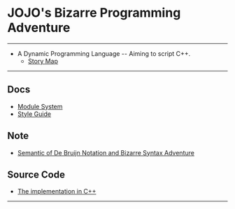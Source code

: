 # JOJO's Bizarre Programming Adventure

------

- A Dynamic Programming Language -- Aiming to script C++.
  - [Story Map][story-map]

------

## Docs

- [Module System][module-system]
- [Style Guide][style-guide]

## Note

- [Semantic of De Bruijn Notation and Bizarre Syntax Adventure][de-bruijn-notation]

## Source Code

- [The implementation in C++][jojo]

------

[story-map]: https://xieyuheng.github.io/jojo/story-map

[module-system]: https://xieyuheng.github.io/jojo/docs/module-system
[style-guide]: https://xieyuheng.github.io/jojo/docs/style-guide

[de-bruijn-notation]: https://xieyuheng.github.io/jojo/note/de-bruijn-notation

[jojo]: https://xieyuheng.github.io/jojo/src/jojo
